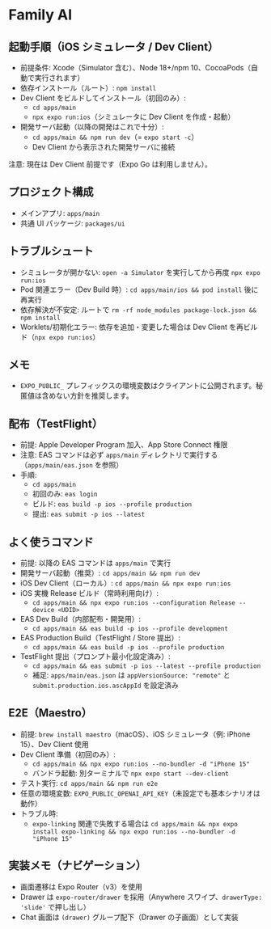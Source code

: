 # Family AI

## 起動手順（iOS シミュレータ / Dev Client）

- 前提条件: Xcode（Simulator 含む）、Node 18+/npm 10、CocoaPods（自動で実行されます）
- 依存インストール（ルート）: `npm install`
- Dev Client をビルドしてインストール（初回のみ）:
  - `cd apps/main`
  - `npx expo run:ios`（シミュレータに Dev Client を作成・起動）
- 開発サーバ起動（以降の開発はこれで十分）:
  - `cd apps/main && npm run dev`（= `expo start -c`）
  - Dev Client から表示された開発サーバに接続

注意: 現在は Dev Client 前提です（Expo Go は利用しません）。

## プロジェクト構成

- メインアプリ: `apps/main`
- 共通 UI パッケージ: `packages/ui`

## トラブルシュート

- シミュレータが開かない: `open -a Simulator` を実行してから再度 `npx expo run:ios`
- Pod 関連エラー（Dev Build 時）: `cd apps/main/ios && pod install` 後に再実行
- 依存解決が不安定: ルートで `rm -rf node_modules package-lock.json && npm install`
 - Worklets/初期化エラー: 依存を追加・変更した場合は Dev Client を再ビルド（`npx expo run:ios`）

## メモ

- `EXPO_PUBLIC_` プレフィックスの環境変数はクライアントに公開されます。秘匿値は含めない方針を推奨します。

## 配布（TestFlight）

- 前提: Apple Developer Program 加入、App Store Connect 権限
- 注意: EAS コマンドは必ず `apps/main` ディレクトリで実行する（`apps/main/eas.json` を参照）
- 手順:
  - `cd apps/main`
  - 初回のみ: `eas login`
  - ビルド: `eas build -p ios --profile production`
  - 提出: `eas submit -p ios --latest`

## よく使うコマンド

- 前提: 以降の EAS コマンドは `apps/main` で実行
- 開発サーバ起動（推奨）: `cd apps/main && npm run dev`
- iOS Dev Client（ローカル）: `cd apps/main && npx expo run:ios`
- iOS 実機 Release ビルド（常時利用向け）:
  - `cd apps/main && npx expo run:ios --configuration Release --device <UDID>`
- EAS Dev Build（内部配布・開発用）:
  - `cd apps/main && eas build -p ios --profile development`
- EAS Production Build（TestFlight / Store 提出）:
  - `cd apps/main && eas build -p ios --profile production`
- TestFlight 提出（プロンプト最小化設定済み）:
  - `cd apps/main && eas submit -p ios --latest --profile production`
  - 補足: `apps/main/eas.json` は `appVersionSource: "remote"` と `submit.production.ios.ascAppId` を設定済み

## E2E（Maestro）

- 前提: `brew install maestro`（macOS）、iOS シミュレータ（例: iPhone 15）、Dev Client 使用
- Dev Client 準備（初回のみ）:
  - `cd apps/main && npx expo run:ios --no-bundler -d "iPhone 15"`
  - バンドラ起動: 別ターミナルで `npx expo start --dev-client`
- テスト実行: `cd apps/main && npm run e2e`
- 任意の環境変数: `EXPO_PUBLIC_OPENAI_API_KEY`（未設定でも基本シナリオは動作）
- トラブル時:
  - `expo-linking` 関連で失敗する場合は `cd apps/main && npx expo install expo-linking && npx expo run:ios --no-bundler -d "iPhone 15"`

## 実装メモ（ナビゲーション）

- 画面遷移は Expo Router（v3）を使用
- Drawer は `expo-router/drawer` を採用（Anywhere スワイプ、`drawerType: 'slide'` で押し出し）
- Chat 画面は `(drawer)` グループ配下（Drawer の子画面）として実装
